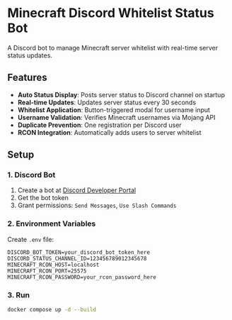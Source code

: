 # Minecraft Discord Whitelist Status Bot

A Discord bot to manage Minecraft server whitelist with real-time server status updates.

## Features

- **Auto Status Display**: Posts server status to Discord channel on startup
- **Real-time Updates**: Updates server status every 30 seconds
- **Whitelist Application**: Button-triggered modal for username input
- **Username Validation**: Verifies Minecraft usernames via Mojang API
- **Duplicate Prevention**: One registration per Discord user
- **RCON Integration**: Automatically adds users to server whitelist

## Setup

### 1. Discord Bot

1. Create a bot at [Discord Developer Portal](https://discord.com/developers/applications)
2. Get the bot token
3. Grant permissions: `Send Messages`, `Use Slash Commands`

### 2. Environment Variables

Create `.env` file:

```env
DISCORD_BOT_TOKEN=your_discord_bot_token_here
DISCORD_STATUS_CHANNEL_ID=123456789012345678
MINECRAFT_RCON_HOST=localhost
MINECRAFT_RCON_PORT=25575
MINECRAFT_RCON_PASSWORD=your_rcon_password_here
```

### 3. Run

```bash
docker compose up -d --build
```
